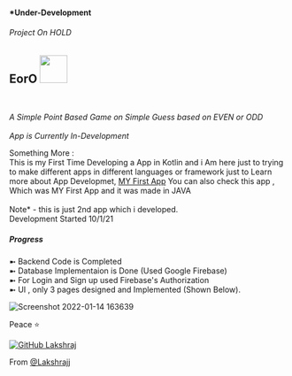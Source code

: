 <h4> *Under-Development </h4>
<h6>Project On HOLD </h6>


<h2> EorO <img src="https://media.giphy.com/media/mGcNjsfWAjY5AEZNw6/giphy.gif" width="50"></h2><br>
<p><em>A Simple Point Based Game on Simple Guess based on EVEN or ODD</br></br>App is Currently In-Development
</em></p>

<p> Something More : </br>
This is my First Time Developing a App in Kotlin and i Am here just to trying to make different apps in different languages or framework just to Learn more about App Developmet, <a href="https://github.com/lakshrajj/HSBTE_APP">MY First App</a> You can also check this app , Which was MY First App and it was made in JAVA <br><br>Note* - this is just 2nd app which i developed. </br>Development Started 10/1/21</p>

<h5> Progress </h5>
<p> ➼ Backend Code is Completed  </br>➼  Database Implementaion is Done (Used Google Firebase) </br>➼  For Login and Sign up used Firebase's Authorization </br>➼ UI , only 3 pages designed and Implemented (Shown Below).</p>

![Screenshot 2022-01-14 163639](https://user-images.githubusercontent.com/70052551/150691539-34350d83-a859-437c-b367-ffadf58e5694.png)

<p>Peace ⭐️</p>



[![GitHub Lakshraj](https://img.shields.io/github/followers/lakshrajj?label=follow&style=social)](https://github.com/lakshrajj)



 From [@Lakshrajj](https://github.com/lakshrajj)
